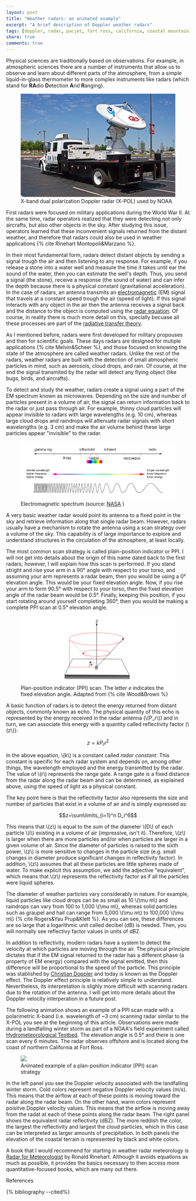 ```yaml
---
layout: post
title: "Weather radars: an animated example"
excerpt: "A brief description of Doppler weather radars"
tags: [doppler, radar, pacjet, fort ross, california, coastal mountain]
share: true
comments: true
---
```


Physical sciences are traditionally based on observations. For example, in atmospheric sciences there are a number of instruments that allow us to observe and learn about different parts of the atmosphere, from a simple liquid-in-glass thermometer to more complex instruments like radars (which stand for **RA**dio **D**etection **A**nd **R**anging).


<figure>
	<a href="/images/xpol.jpg"><img src="/images/xpol.jpg"></a>
	<figcaption>X-band dual polarization Doppler radar (X-POL) used by NOAA</figcaption>
</figure>

First radars were focused on military applications during the World War II. At the same time, radar operators realized that they were detecting not only aircrafts, but also other objects in the sky. After studying this issue, operators learned that these inconvenient signals returned from the distant weather, and therefore that radars could also be used in weather applications {% cite Rinehart Montopoli&Marzano %}.

In their most fundamental form, radars detect distant objects by sending a signal trough the air and then listening to any response. For example, if you release a stone into a water well and measure the time it takes until ear the sound of the water, then you can estimate the well's depth. Thus, you send a signal (the stone), receive a response (the sound of water) and can infer the depth because there is a physical constant (gravitational acceleration). In the case of radars, an antenna transmits an [electromagnetic](http://en.wikipedia.org/wiki/Electromagnetic_radiation) (EM) signal that travels at a constant speed trough the air (speed of light). If this signal interacts with any object in the air then the antenna receives a signal back and the distance to the object is computed using the [radar equation](http://en.wikipedia.org/wiki/Radar#Radar_equation). Of course, in reality there is much more detail on this, specially becuase all these processes are part of the [radiative transfer theory](http://en.wikipedia.org/wiki/Radiative_transfer).

As I mentioned before, radars were first developed for military propouses and then for scientific goals. These days radars are designed for mutiple applications {% cite Melvin&Scheer %}, and those focused on knowing the state of the atmosphere are called weather radars. Unlike the rest of the radars, weather radars are built with the detection of small atmospheric particles in mind, such as aerosols, cloud drops, and rain. Of course, at the end the signal transmited by the radar will detect any flying object (like bugs, birds, and aircrafts).

To detect and study the weather, radars create a signal using a part of the EM spectrum known as microwaves. Depending on the size and number of particles present in a volume of air, the signal can return information back to the radar or just pass through air. For example, thinny cloud particles will appear invisible to radars with large wavelengths (e.g. 10 cm), whereas large cloud drops and raindrops will attenuate radar signals with short wavelengths (e.g. 3 cm) and make the air volume behind these large particles appear "invisible" to the radar. 

<figure>
	<a href="/images/EM_spectrum.jpg"><img src="/images/EM_spectrum.jpg"></a>
	<figcaption>Electromagnetic spectrum (source: <a href="http://imagine.gsfc.nasa.gov/docs/science/know_l1/emspectrum.html">NASA</a> )</figcaption>
</figure>

 

A very basic weather radar would point its antenna to a fixed point in the sky and retrieve information along that single radar beam. However, radars usually have a mechanism to rotate the antenna using a scan strategy over a volume of the sky. This capability is of large importance to explore and understand structures in the circulation of the atmosphere, at least locally. 

The most common scan strategy is called plain-position indicator or PPI. I will not get into details about the origin of this name dated back to the first radars; however, I will explain how this scan is performed. If you stand stright and rise your arm in a 90° angle with respect to your torso, and assuming your arm represents a radar beam, then you would be using a 0° elevation angle. This would be your fixed elevation angle. Now, if you rise your arm to form 90.5° with respect to your torso, then the fixed elevation angle of the radar beam would be 0.5°. Finally, keeping this position, if you start rotating around yourself completing 360°, then you would be making a complete PPI scan at 0.5° elevation angle.

<figure>
	<a href="/images/ppi_scan.png"><img src="/images/ppi_scan.png"></a>
	<figcaption>Plan-position indicator (PPI) scan. The letter <i>e</i> indicates the fixed elevation angle. Adapted from {% cite Wood&Brown %}</figcaption>
</figure>

A basic function of radars is to detect the energy returned from distant objects, commonly known as echo. The physical quantity of this echo is represented by the energy received in the radar antenna (\\(P_r\\)) and in turn, we can associate this energy with a quantity called reflectivity factor (\\(z\\)):

$$z=k P_r r^2$$

In the above equation, \\(k\\) is a constant called *radar constant*. This constant is specific for each radar system and depends on, among other things, the wavelength employed and the energy transmitted by the radar. The value of \\(r\\) represents the range gate. A range gate is a fixed distance from the radar along the radar beam and can be determined, as explained above, using the speed of light as a physical constant. 

The key point here is that the reflectivity factor also represents the size and number of particles that exist in a volume of air and is simply expressed as:

$$z=\sum\limits_{i=1}^n D_i^6$$

This means that \\(z\\) is equal to the sum of the diameter \\(D\\) of each particle \\(i\\) existing in a volume of air (impressive, isn't it). Therefore, \\(z\\) is larger when there are more particles and/or when particles are larger in a given volume of air. Since the diameter of particles is raised to the sixth power, \\(z\\) is more sensitive to changes in the particle size (e.g. small changes in diameter produce significant changes in reflectivity factor). In addition, \\(z\\) assumes that all these particles are little spheres made of water. To make explicit this assumption, we add the adjective "equivalent", which means that \\(z\\) represents the reflectivity factor as if all the particles were liquid spheres.

The diameter of weather particles vary considerably in nature. For example, liquid particles like cloud drops can be as small as 10 \\(\mu m\\) and raindrops can vary from 100 to 1,000 \\(\mu m\\), whereas solid particles such as graupel and hail can range from 5,000 \\(\mu m\\) to 100,000 \\(\mu m\\) {% cite Rogers&Yau Prup&Klett %}. As you can see, these differences are so large that a logarithmic unit called decibel (dB) is needed. Then, you will normally see reflectivy factor values in units of dBZ.

In addition to reflectivity, modern radars have a system to detect the velocity at which particles are moving through the air. The physical principle dictates that if the EM signal returned to the radar has a different phase (a property of EM energy) compared with the signal emitted, then this difference will be proportional to the speed of the particle. This principle was stablished by [Christian Doppler](http://en.wikipedia.org/wiki/Christian_Doppler) and today is known as the Doppler effect. The Doppler effect principle is relatively simple to understand. Nevertheless, its interpretation is slighly more difficult with scanning radars due to the rotation of the antenna. I will get into more details about the Doppler velocity interperation in a future post. 

The following animation shows an example of a PPI scan made with a polarimetric X-band (i.e. wavelength of ~3 cm) scanning radar similar to the X-POL you see at the beginning of this article. Observations were made during a landfalling winter storm as part of a NOAA's field experiment called [Hydrometeorological Testbed](http://www.esrl.noaa.gov/psd/programs/2004/hmt/). The elevation angle is 0.5° and there is one scan every 6 minutes. The radar observes offshore and is located along the coast of northern California at Fort Ross.

<figure>
	<a href="/images/PPI_animation.gif"><img src="/images/PPI_animation.gif"></a>
	<figcaption>Animated example of a plan-position indicator (PPI) scan strategy</figcaption>
</figure>

In the left panel you see the Doppler velocity associated with the landfalling winter storm. Cold colors represent negative Doppler velocity values (m/s). This means that the airflow at each of these points is moving toward the radar along the radar beam. On the other hand, warm colors represent poisitve Doppler velocity values. This means that the airflow is moving away from the radat at each of these points along the radar beam. The right panel shows the equivalent radar reflectivity (dBZ). The more reddish the color, the largest the reflectivity and largest the cloud particles, which in this case can be interpreted as larger amounts of precipitation. In both panels the elevation of the coastal terrain is represented by black and white colors.

A book that I would recommend for starting in weather radar meteorology is [Radar for Meteorologist](http://www.radarwx.com/Welcome.html) by Ronald Rinehart. Although it avoids equations as much as possible, it provides the basics necessary to then access more quantitative-focused books, which are many out there.


References

{% bibliography --cited%}





























